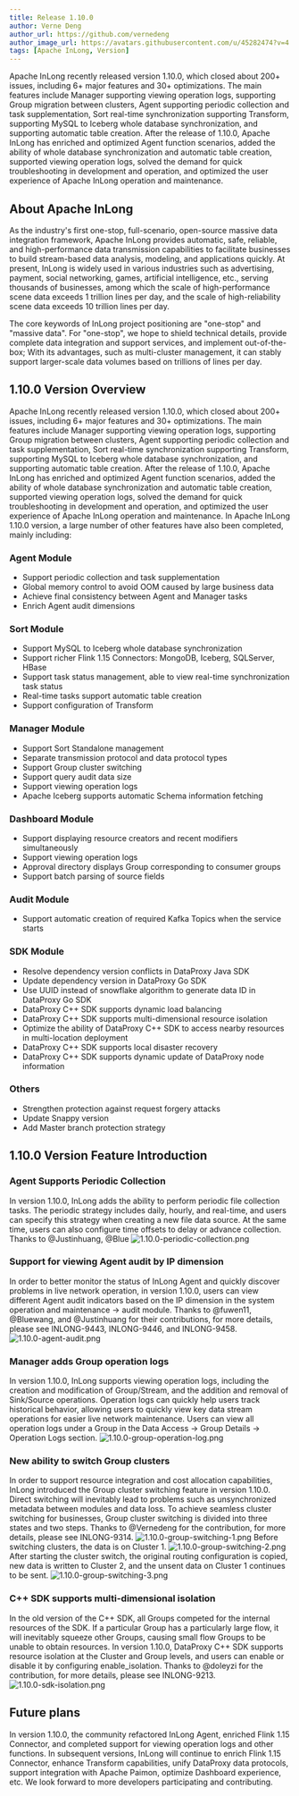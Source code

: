```yaml
---
title: Release 1.10.0
author: Verne Deng
author_url: https://github.com/vernedeng
author_image_url: https://avatars.githubusercontent.com/u/45282474?v=4
tags: [Apache InLong, Version]
---
```


Apache InLong recently released version 1.10.0, which closed about 200+ issues, including 6+ major features and 30+ optimizations. The main features include Manager supporting viewing operation logs, supporting Group migration between clusters, Agent supporting periodic collection and task supplementation, Sort real-time synchronization supporting Transform, supporting MySQL to Iceberg whole database synchronization, and supporting automatic table creation. After the release of 1.10.0, Apache InLong has enriched and optimized Agent function scenarios, added the ability of whole database synchronization and automatic table creation, supported viewing operation logs, solved the demand for quick troubleshooting in development and operation, and optimized the user experience of Apache InLong operation and maintenance.
<!--truncate-->

## About Apache InLong

As the industry's first one-stop, full-scenario, open-source massive data integration framework, Apache InLong provides automatic, safe, reliable, and high-performance data transmission capabilities to facilitate businesses to build stream-based data analysis, modeling, and applications quickly. At present, InLong is widely used in various industries such as advertising, payment, social networking, games, artificial intelligence, etc., serving thousands of businesses, among which the scale of high-performance scene data exceeds 1 trillion lines per day, and the scale of high-reliability scene data exceeds 10 trillion lines per day.

The core keywords of InLong project positioning are "one-stop" and "massive data". For "one-stop", we hope to shield technical details, provide complete data integration and support services, and implement out-of-the-box; With its advantages, such as multi-cluster management, it can stably support larger-scale data volumes based on trillions of lines per day.

## 1.10.0 Version Overview
Apache InLong recently released version 1.10.0, which closed about 200+ issues, including 6+ major features and 30+ optimizations. The main features include Manager supporting viewing operation logs, supporting Group migration between clusters, Agent supporting periodic collection and task supplementation, Sort real-time synchronization supporting Transform, supporting MySQL to Iceberg whole database synchronization, and supporting automatic table creation. After the release of 1.10.0, Apache InLong has enriched and optimized Agent function scenarios, added the ability of whole database synchronization and automatic table creation, supported viewing operation logs, solved the demand for quick troubleshooting in development and operation, and optimized the user experience of Apache InLong operation and maintenance. In Apache InLong 1.10.0 version, a large number of other features have also been completed, mainly including:

### Agent Module
- Support periodic collection and task supplementation
- Global memory control to avoid OOM caused by large business data
- Achieve final consistency between Agent and Manager tasks
- Enrich Agent audit dimensions

### Sort Module
- Support MySQL to Iceberg whole database synchronization
- Support richer Flink 1.15 Connectors: MongoDB, Iceberg, SQLServer, HBase
- Support task status management, able to view real-time synchronization task status
- Real-time tasks support automatic table creation
- Support configuration of Transform

### Manager Module
- Support Sort Standalone management
- Separate transmission protocol and data protocol types
- Support Group cluster switching
- Support query audit data size
- Support viewing operation logs
- Apache Iceberg supports automatic Schema information fetching

### Dashboard Module
- Support displaying resource creators and recent modifiers simultaneously
- Support viewing operation logs
- Approval directory displays Group corresponding to consumer groups
- Support batch parsing of source fields

### Audit Module
- Support automatic creation of required Kafka Topics when the service starts

### SDK Module
- Resolve dependency version conflicts in DataProxy Java SDK
- Update dependency version in DataProxy Go SDK
- Use UUID instead of snowflake algorithm to generate data ID in DataProxy Go SDK
- DataProxy C++ SDK supports dynamic load balancing
- DataProxy C++ SDK supports multi-dimensional resource isolation
- Optimize the ability of DataProxy C++ SDK to access nearby resources in multi-location deployment
- DataProxy C++ SDK supports local disaster recovery
- DataProxy C++ SDK supports dynamic update of DataProxy node information

### Others
- Strengthen protection against request forgery attacks
- Update Snappy version
- Add Master branch protection strategy

## 1.10.0 Version Feature Introduction

### Agent Supports Periodic Collection
In version 1.10.0, InLong adds the ability to perform periodic file collection tasks. The periodic strategy includes daily, hourly, and real-time, and users can specify this strategy when creating a new file data source. At the same time, users can also configure time offsets to delay or advance collection. Thanks to @Justinhuang, @Blue
![1.10.0-periodic-collection.png](img%2F1.10.0-periodic-collection.png)

### Support for viewing Agent audit by IP dimension
In order to better monitor the status of InLong Agent and quickly discover problems in live network operation, in version 1.10.0, users can view different Agent audit indicators based on the IP dimension in the system operation and maintenance -> audit module. Thanks to @fuwen11, @Bluewang, and @Justinhuang for their contributions, for more details, please see INLONG-9443, INLONG-9446, and INLONG-9458.
![1.10.0-agent-audit.png](img%2F1.10.0-agent-audit.png)

### Manager adds Group operation logs
In version 1.10.0, InLong supports viewing operation logs, including the creation and modification of Group/Stream, and the addition and removal of Sink/Source operations. Operation logs can quickly help users track historical behavior, allowing users to quickly view key data stream operations for easier live network maintenance. Users can view all operation logs under a Group in the Data Access -> Group Details -> Operation Logs section.
![1.10.0-group-operation-log.png](img%2F1.10.0-group-operation-log.png)

### New ability to switch Group clusters
In order to support resource integration and cost allocation capabilities, InLong introduced the Group cluster switching feature in version 1.10.0. Direct switching will inevitably lead to problems such as unsynchronized metadata between modules and data loss. To achieve seamless cluster switching for businesses, Group cluster switching is divided into three states and two steps. Thanks to @Vernedeng for the contribution, for more details, please see INLONG-9314.
![1.10.0-group-switching-1.png](img%2F1.10.0-group-switching-1.png)
Before switching clusters, the data is on Cluster 1.
![1.10.0-group-switching-2.png](img%2F1.10.0-group-switching-2.png)
After starting the cluster switch, the original routing configuration is copied, new data is written to Cluster 2, and the unsent data on Cluster 1 continues to be sent.
![1.10.0-group-switching-3.png](img%2F1.10.0-group-switching-3.png)

### C++ SDK supports multi-dimensional isolation
In the old version of the C++ SDK, all Groups competed for the internal resources of the SDK. If a particular Group has a particularly large flow, it will inevitably squeeze other Groups, causing small flow Groups to be unable to obtain resources. In version 1.10.0, DataProxy C++ SDK supports resource isolation at the Cluster and Group levels, and users can enable or disable it by configuring enable_isolation. Thanks to @doleyzi for the contribution, for more details, please see INLONG-9213.
![1.10.0-sdk-isolation.png](img%2F1.10.0-sdk-isolation.png)

## Future plans
In version 1.10.0, the community refactored InLong Agent, enriched Flink 1.15 Connector, and completed support for viewing operation logs and other functions. In subsequent versions, InLong will continue to enrich Flink 1.15 Connector, enhance Transform capabilities, unify DataProxy data protocols, support integration with Apache Paimon, optimize Dashboard experience, etc. We look forward to more developers participating and contributing.


